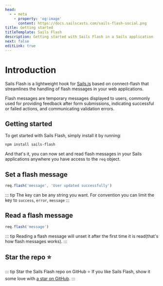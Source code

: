 ```yaml
---
head:
  - - meta
    - property: 'og:image'
      content: https://docs.sailscasts.com/sails-flash-social.png
title: Getting started
titleTemplate: Sails Flash
description: Getting started with Sails Flash in a Sails application
next: false
editLink: true
---
```


# Introduction

Sails Flash is a lightweight hook for [Sails.js](https://sailsjs.com/) based on connect-flash that streamlines the handling of flash messages in your web applications.

Flash messages are temporary messages displayed to users, commonly used for providing feedback after form submissions, indicating successful or failed actions, and communicating validation errors.

## Getting started

To get started with Sails Flash, simply install it by running:

```bash
npm install sails-flash
```

And that's it, you can now set and read flash messages in your Sails applications anywhere you have access to the `req` object.

## Set a flash message

```js
req.flash('message', 'User updated successfully')
```

::: tip
The key can be any string you want. For convention you can limit the key to `success`, `error`, `message`
:::

## Read a flash message

```js
req.flash('message')
```

::: tip
Reading a flash message will unset it after the first time it is read(that's how flash messages works).
:::

## Star the repo :star:

::: tip Star the Sails Flash repo on GitHub :star:
If you like Sails Flash, show it some love with [a star on GitHub](https://github.com/sailscastshq/sails-flash).
:::
